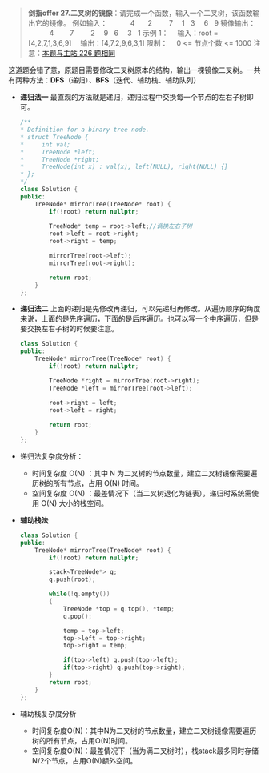 #

>**剑指offer 27.二叉树的镜像**：请完成一个函数，输入一个二叉树，该函数输出它的镜像。
>例如输入：
>　　　4
>  　2   　  7
>　1   3　 6   9
>镜像输出：
>　　　4
>　　7    　 2
>　9   6　 3   1
>示例 1：
>　输入：root = [4,2,7,1,3,6,9]
>　输出：[4,7,2,9,6,3,1]
>限制：
>　0 <= 节点个数 <= 1000
>注意：[本题与主站 226 题相同](https://leetcode-cn.com/problems/invert-binary-tree/)

这道题会错了意，原题目需要修改二叉树原本的结构，输出一棵镜像二叉树。一共有两种方法：**DFS**（递归）、**BFS**（迭代、辅助栈、辅助队列）

- **递归法一**
  最直观的方法就是递归，递归过程中交换每一个节点的左右子树即可。

    ```C++
    /**
    * Definition for a binary tree node.
    * struct TreeNode {
    *     int val;
    *     TreeNode *left;
    *     TreeNode *right;
    *     TreeNode(int x) : val(x), left(NULL), right(NULL) {}
    * };
    */
    class Solution {
    public:
        TreeNode* mirrorTree(TreeNode* root) {
            if(!root) return nullptr;
            
            TreeNode* temp = root->left;//调换左右子树
            root->left = root->right;
            root->right = temp;

            mirrorTree(root->left);
            mirrorTree(root->right);

            return root;
        }
    };
    ```

- **递归法二**
  上面的递归是先修改再递归，可以先递归再修改。从遍历顺序的角度来说，上面的是先序遍历，下面的是后序遍历。也可以写一个中序遍历，但是要交换左右子树的时候要注意。

    ```C++
    class Solution {
    public:
        TreeNode* mirrorTree(TreeNode* root) {
            if(!root) return nullptr;

            TreeNode *right = mirrorTree(root->right);
            TreeNode *left = mirrorTree(root->left);

            root->right = left;
            root->left = right;
            
            return root;
        }
    };
    ```

- 递归法复杂度分析：
  - 时间复杂度 O(N) ：其中 N 为二叉树的节点数量，建立二叉树镜像需要遍历树的所有节点，占用 O(N) 时间。
  - 空间复杂度 O(N) ：最差情况下（当二叉树退化为链表），递归时系统需使用 O(N) 大小的栈空间。

- **辅助栈法**

    ```C++
    class Solution {
    public:
        TreeNode* mirrorTree(TreeNode* root) {
            if(!root) return nullptr;

            stack<TreeNode*> q;
            q.push(root);

            while(!q.empty())
            {
                TreeNode *top = q.top(), *temp;
                q.pop();

                temp = top->left;
                top->left = top->right;
                top->right = temp;

                if(top->left) q.push(top->left);
                if(top->right) q.push(top->right);
            }
            return root;
        }
    };
    ```

- 辅助栈复杂度分析
  - 时间复杂度O(N)：其中N为二叉树的节点数量，建立二叉树镜像需要遍历树的所有节点，占用O(N)时间。
  - 空间复杂度O(N)：最差情况下（当为满二叉树时），栈stack最多同时存储N/2个节点，占用O(N)额外空间。
